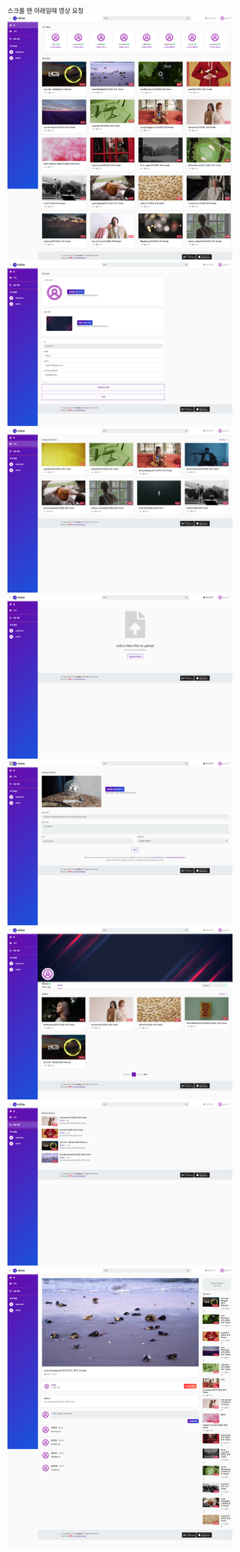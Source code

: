 스크롤 맨 아래일때 영상 요청
![index](https://github.com/sunsatgeeg/Youdeo/blob/master/README/index.png)
![settings](https://github.com/sunsatgeeg/Youdeo/blob/master/README/settings.png)
![subscriptions](https://github.com/sunsatgeeg/Youdeo/blob/master/README/subscriptions.png)
![upload_video](https://github.com/sunsatgeeg/Youdeo/blob/master/README/upload_video.png)
![upload_video](https://github.com/sunsatgeeg/Youdeo/blob/master/README/upload_video%20(1).png)
![user](https://github.com/sunsatgeeg/Youdeo/blob/master/README/user.png)
![view_history](https://github.com/sunsatgeeg/Youdeo/blob/master/README/view_history.png)
![watch](https://github.com/sunsatgeeg/Youdeo/blob/master/README/watch.png)
